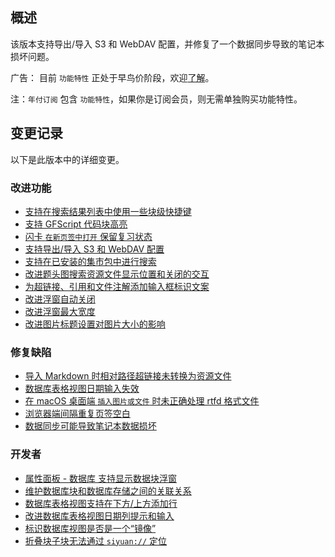 ## 概述

该版本支持导出/导入 S3 和 WebDAV 配置，并修复了一个数据同步导致的笔记本损坏问题。

广告： 目前 `功能特性` 正处于早鸟价阶段，欢迎[了解](https://b3log.org/siyuan/pricing.html)。

注：`年付订阅` 包含 `功能特性`，如果你是订阅会员，则无需单独购买功能特性。

## 变更记录

以下是此版本中的详细变更。

### 改进功能

* [支持在搜索结果列表中使用一些块级快捷键](https://github.com/siyuan-note/siyuan/issues/9548)
* [支持 GFScript 代码块高亮](https://github.com/siyuan-note/siyuan/issues/9558)
* [闪卡 `在新页签中打开` 保留复习状态](https://github.com/siyuan-note/siyuan/issues/9561)
* [支持导出/导入 S3 和 WebDAV 配置](https://github.com/siyuan-note/siyuan/issues/9566)
* [支持在已安装的集市包中进行搜索](https://github.com/siyuan-note/siyuan/issues/9577)
* [改进题头图搜索资源文件显示位置和关闭的交互](https://github.com/siyuan-note/siyuan/issues/9579)
* [为超链接、引用和文件注解添加输入框标识文案](https://github.com/siyuan-note/siyuan/issues/9583)
* [改进浮窗自动关闭](https://github.com/siyuan-note/siyuan/issues/9584)
* [改进浮窗最大宽度](https://github.com/siyuan-note/siyuan/issues/9587)
* [改进图片标题设置对图片大小的影响](https://github.com/siyuan-note/siyuan/issues/9596)

### 修复缺陷

* [导入 Markdown 时相对路径超链接未转换为资源文件](https://github.com/siyuan-note/siyuan/issues/9563)
* [数据库表格视图日期输入失效](https://github.com/siyuan-note/siyuan/issues/9573)
* [在 macOS 桌面端 `插入图片或文件` 时未正确处理 rtfd 格式文件](https://github.com/siyuan-note/siyuan/issues/9585)
* [浏览器端间隔重复页签空白](https://github.com/siyuan-note/siyuan/issues/9589)
* [数据同步可能导致笔记本数据损坏](https://github.com/siyuan-note/siyuan/issues/9594)

### 开发者

* [属性面板 - 数据库 支持显示数据块浮窗](https://github.com/siyuan-note/siyuan/issues/9285)
* [维护数据库块和数据库存储之间的关联关系](https://github.com/siyuan-note/siyuan/issues/9496)
* [数据库表格视图支持在下方/上方添加行](https://github.com/siyuan-note/siyuan/issues/9560)
* [改进数据库表格视图日期列提示和输入](https://github.com/siyuan-note/siyuan/issues/9570)
* [标识数据库视图是否是一个“镜像”](https://github.com/siyuan-note/siyuan/issues/9578)
* [折叠块子块无法通过 `siyuan://` 定位](https://github.com/siyuan-note/siyuan/issues/9580)
